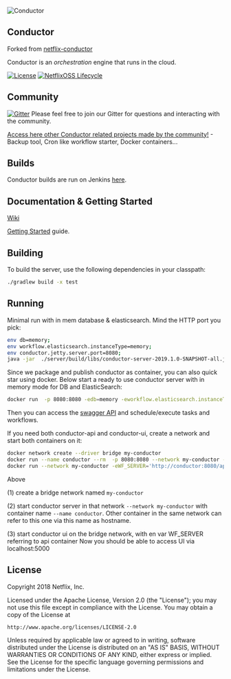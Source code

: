 ![Conductor](docs/docs/img/conductor-vector-x.png)


## Conductor
Forked from [netflix-conductor](https://github.com/Netflix/conductor)

Conductor is an _orchestration_ engine that runs in the cloud.



[![License](https://img.shields.io/github/license/Netflix/conductor.svg)](http://www.apache.org/licenses/LICENSE-2.0)
[![NetflixOSS Lifecycle](https://img.shields.io/osslifecycle/Netflix/conductor.svg)]()

## Community
[![Gitter](https://badges.gitter.im/netflix-conductor/community.svg)](https://gitter.im/netflix-conductor/community?utm_source=badge&utm_medium=badge&utm_campaign=pr-badge) Please feel free to join our Gitter for questions and interacting with the community.

[Access here other Conductor related projects made by the community!](/RELATED.md) - Backup tool, Cron like workflow starter, Docker containers...

## Builds
Conductor builds are run on Jenkins [here](http://jenkins.web.dev.cluster.foxsports-gitops-prod.com.au/job/fsa-streamotion/job/conductor/).

## Documentation & Getting Started
[Wiki](https://foxsportsau.atlassian.net/wiki/spaces/DEV/pages/442138974/Conductor)

[Getting Started](https://netflix.github.io/conductor/gettingstarted/basicconcepts/) guide.

## Building
To build the server, use the following dependencies in your classpath:
```bash
./gradlew build -x test
```

## Running
Minimal run with in mem database & elasticsearch. Mind the HTTP port you pick:
```bash
env db=memory; 
env workflow.elasticsearch.instanceType=memory; 
env conductor.jetty.server.port=8080; 
java -jar  ./server/build/libs/conductor-server-2019.1.0-SNAPSHOT-all.jar
```
Since we package and publish conductor as container, you can also quick star using docker.
Below start a ready to use conductor server with in memory mode for DB and ElasticSearch:
```bash
docker run  -p 8080:8080 -edb=memory -eworkflow.elasticsearch.instanceType=memory kayosportsau/netflixconductor:latest
```
Then you can access the [swagger API](http://localhost:8080/index.html) and schedule/execute tasks and workflows.

If you need both conductor-api and conductor-ui, create a network and start both containers on it:
```bash
docker network create --driver bridge my-conductor
docker run --name conductor --rm  -p 8080:8080 --network my-conductor -edb=memory -eworkflow.elasticsearch.instanceType=memory kayosportsau/netflixconductor:latest
docker run --network my-conductor -eWF_SERVER='http://conductor:8080/api/' -p 5000:5000 kayosportsau/netflixconductor:ui-v2019.0.60```
```
Above
 
(1) create a bridge network named `my-conductor`

(2) start conductor server in that network `--network my-conductor` with container name `--name conductor`. Other container in the same network can refer to this one via this name as hostname.

(3) start conductor ui on the bridge network, with en var WF_SERVER referring to api container
Now you should be able to access UI via localhost:5000

## License
Copyright 2018 Netflix, Inc.

Licensed under the Apache License, Version 2.0 (the "License");
you may not use this file except in compliance with the License.
You may obtain a copy of the License at

    http://www.apache.org/licenses/LICENSE-2.0

Unless required by applicable law or agreed to in writing, software
distributed under the License is distributed on an "AS IS" BASIS,
WITHOUT WARRANTIES OR CONDITIONS OF ANY KIND, either express or implied.
See the License for the specific language governing permissions and
limitations under the License.
